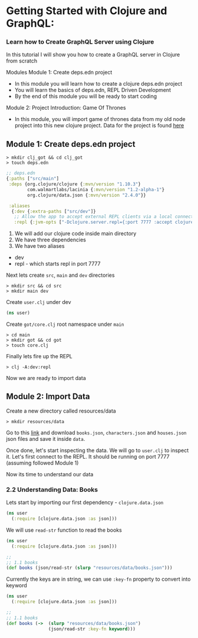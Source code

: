 # Getting Started with Clojure and GraphQL:

### Learn how to Create GraphQL Server using Clojure

In this tutorial I will show you how to create a GraphQL server in Clojure from scratch

Modules
Module 1: Create deps.edn project
- In this module you will learn how to create a clojure deps.edn project
- You will learn the basics of deps.edn, REPL Driven Development
- By the end of this module you will be ready to start coding

Module 2: Project Introduction: Game Of Thrones
- In this module, you will import game of thrones data from my old node project into this new clojure project. Data for the project is found [here](https://github.com/vishalgautamm/graphQLofFireAndIce/tree/master/src/data)

## Module 1: Create deps.edn project

```
> mkdir clj_got && cd clj_got
> touch deps.edn
```


```clj
;; deps.edn
{:paths ["src/main"]
 :deps {org.clojure/clojure {:mvn/version "1.10.3"}
        com.walmartlabs/lacinia {:mvn/version "1.2-alpha-1"}
        org.clojure/data.json {:mvn/version "2.4.0"}}

 :aliases
  {:dev {:extra-paths ["src/dev"]}
   ;; Allow the app to accept external REPL clients via a local connection to port 7777.
   :repl {:jvm-opts ["-Dclojure.server.repl={:port 7777 :accept clojure.core.server/repl}"]}}}

```

1. We will add our clojure code inside main directory
2. We have three dependencies
3. We have two aliases
- dev
- repl - which starts repl in port 7777


Next lets create `src`, `main` and `dev` directories

```
> mkdir src && cd src
> mkdir main dev

```

Create `user.clj` under dev
```clj
(ns user)
```

Create `got/core.clj` root namespace under `main`
```
> cd main
> mkdir got && cd got
> touch core.clj

```

Finally lets fire up the REPL

```
> clj -A:dev:repl
```

Now we are ready to import data

## Module 2: Import Data

Create a new directory called resources/data

```
> mkdir resources/data

```

Go to this [link](https://github.com/vishalgautamm/graphQLofFireAndIce/tree/master/src/data) and download `books.json`, `characters.json` and `houses.json` json files and save it inside `data`.

Once done, let's start inspecting the data. We will go to `user.clj` to inspect it. Let's first connect to the REPL. It should be running on port 7777 (assuming followed Module 1)

Now its time to understand our data

### 2.2 Understanding Data: Books

Lets start by importing our first dependency - `clojure.data.json`

```clj
(ns user
  (:require [clojure.data.json :as json]))
```

We will use `read-str` function to read the books


```clj
(ns user
  (:require [clojure.data.json :as json]))

;;
;; 1.1 books
(def books (json/read-str (slurp "resources/data/books.json")))

```

Currently the keys are in string, we can use `:key-fn` property to convert into keyword

```clj
(ns user
  (:require [clojure.data.json :as json]))

;;
;; 1.1 books
(def books (->  (slurp "resources/data/books.json")
                (json/read-str :key-fn keyword)))

```
